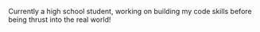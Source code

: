 Currently a high school student, working on building my code skills before being thrust into the real world!
